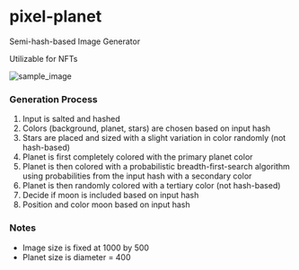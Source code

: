 # pixel-planet
Semi-hash-based Image Generator

Utilizable for NFTs

![sample_image](https://user-images.githubusercontent.com/33227410/150660720-9bdaa13b-b593-436e-8bb9-590a3a5a1578.png)

### Generation Process
1. Input is salted and hashed
2. Colors (background, planet, stars) are chosen based on input hash
3. Stars are placed and sized with a slight variation in color randomly (not hash-based)
4. Planet is first completely colored with the primary planet color
5. Planet is then colored with a probabilistic breadth-first-search algorithm using probabilities from the input hash with a secondary color
6. Planet is then randomly colored with a tertiary color (not hash-based)
7. Decide if moon is included based on input hash
8. Position and color moon based on input hash

### Notes
 - Image size is fixed at 1000 by 500
 - Planet size is diameter = 400
